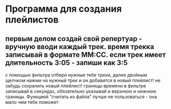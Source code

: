 # Программа для создания плейлистов
 ## первым делом создай свой репертуар - вручную вводи каждый трек. время трекка записывай в формате ММ:CC. если трек имеет длительность 3:05 - запиши как 3:5
с помощью фильтра отбери нужные тебе треки, далее двойным щелчком нажми на нужный трек и он добавится в новый плейлист! не забудь сохранить новый плейлист! 
границы времени в фильтре записывай в секундах, обязательно указывай и верхнюю и нижнюю границы. Функцией "считать из файла" лучше не пользоваться - она мало чем тебе поможет
